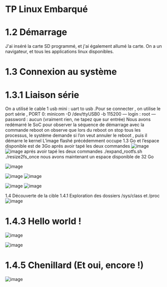 # TP Linux Embarqué
# 1.2 Démarrage
J'ai inséré la carte SD programmé, et j'ai également allumé la carte.
On a un navigateur, et tous les applications linux disponibles.
# 1.3 Connexion au système
 # 1.3.1 Liaison série
 On a utilisé le cable 1 usb mini : uart to usb .Pour se connecter , on utilise le port série , PORT 0:   minicom -D /dev/ttyUSB0 -b 115200
— login : root
— password : aucun (vraiment rien, ne tapez que sur entrée)
Nous avons redémarré le SoC pour observer la séquence de démarrage avec la commande reboot
on observe que lors du reboot on stop tous les processus, le système demande si l’on veut annuler le reboot , puis il démarre le kernel
L’image flashé précédemment occupe 1.3 Go et l’espace disponible est de 3Go aprés avoir tapé les deux commandes 
![image](https://github.com/Anass6666/TP_LinuxE/assets/145018011/55e2b35a-dab8-47e6-862b-2113968a52c8)
![image](https://github.com/Anass6666/TP_LinuxE/assets/145018011/d2421c21-be83-4ed1-9236-90fd29842111)
aprés avoir tapé les deux commandes
./expand_rootfs.sh
./resize2fs_once
nous avons maintenant un espace disponible de 32 Go


![image](https://github.com/Anass6666/TP_LinuxE/assets/145018011/4067cd7f-1370-421c-9eb8-64547424a7e8)


![image](https://github.com/Anass6666/TP_LinuxE/assets/145018011/16a7df19-f15f-46fa-9a10-ff9a86a21ff3)
![image](https://github.com/Anass6666/TP_LinuxE/assets/145018011/a95ee572-363c-494c-8f54-a5da823e2133)

![image](https://github.com/Anass6666/TP_LinuxE/assets/145018011/cb30681f-75ef-4703-965e-c10eb47378fb)
![image](https://github.com/Anass6666/TP_LinuxE/assets/145018011/61679a98-62c1-4798-a222-f01faacf78a8)


1.4 Découverte de la cible
1.4.1 Exploration des dossiers /sys/class et /proc
![image](https://github.com/Anass6666/TP_LinuxE/assets/145018011/4a428c67-8c9a-474a-b8c2-5692e1e28912)

# 1.4.3 Hello world !

![image](https://github.com/Anass6666/TP_LinuxE/assets/145018011/ff2ccf91-045e-41b8-9884-4260e3a8481f)


![image](https://github.com/Anass6666/TP_LinuxE/assets/145018011/772843cc-3b8e-4795-849c-b74a3c437f63)

# 1.4.5 Chenillard (Et oui, encore !)
![image](https://github.com/Anass6666/TP_LinuxE/assets/145018011/7aa86f6d-e3b1-4f4f-98c6-b27b84d5379c)

